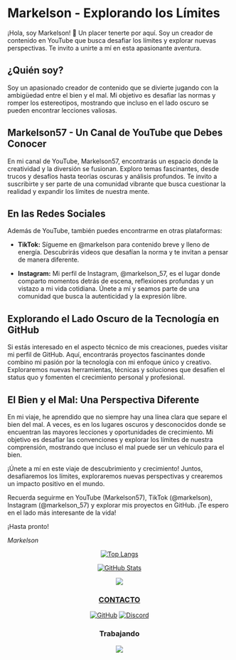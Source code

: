 # Markelson - Explorando los Límites

¡Hola, soy Markelson! 👋 Un placer tenerte por aquí. Soy un creador de contenido en YouTube que busca desafiar los límites y explorar nuevas perspectivas. Te invito a unirte a mí en esta apasionante aventura.

## ¿Quién soy?

Soy un apasionado creador de contenido que se divierte jugando con la ambigüedad entre el bien y el mal. Mi objetivo es desafiar las normas y romper los estereotipos, mostrando que incluso en el lado oscuro se pueden encontrar lecciones valiosas.

## Markelson57 - Un Canal de YouTube que Debes Conocer

En mi canal de YouTube, Markelson57, encontrarás un espacio donde la creatividad y la diversión se fusionan. Exploro temas fascinantes, desde trucos y desafíos hasta teorías oscuras y análisis profundos. Te invito a suscribirte y ser parte de una comunidad vibrante que busca cuestionar la realidad y expandir los límites de nuestra mente.

## En las Redes Sociales

Además de YouTube, también puedes encontrarme en otras plataformas:

- **TikTok:** Sígueme en @markelson para contenido breve y lleno de energía. Descubrirás videos que desafían la norma y te invitan a pensar de manera diferente.

- **Instagram:** Mi perfil de Instagram, @markelson_57, es el lugar donde comparto momentos detrás de escena, reflexiones profundas y un vistazo a mi vida cotidiana. Únete a mí y seamos parte de una comunidad que busca la autenticidad y la expresión libre.

## Explorando el Lado Oscuro de la Tecnología en GitHub

Si estás interesado en el aspecto técnico de mis creaciones, puedes visitar mi perfil de GitHub. Aquí, encontrarás proyectos fascinantes donde combino mi pasión por la tecnología con mi enfoque único y creativo. Exploraremos nuevas herramientas, técnicas y soluciones que desafíen el status quo y fomenten el crecimiento personal y profesional.

## El Bien y el Mal: Una Perspectiva Diferente

En mi viaje, he aprendido que no siempre hay una línea clara que separe el bien del mal. A veces, es en los lugares oscuros y desconocidos donde se encuentran las mayores lecciones y oportunidades de crecimiento. Mi objetivo es desafiar las convenciones y explorar los límites de nuestra comprensión, mostrando que incluso el mal puede ser un vehículo para el bien.

¡Únete a mí en este viaje de descubrimiento y crecimiento! Juntos, desafiaremos los límites, exploraremos nuevas perspectivas y crearemos un impacto positivo en el mundo.

Recuerda seguirme en YouTube (Markelson57), TikTok (@markelson), Instagram (@markelson_57) y explorar mis proyectos en GitHub. ¡Te espero en el lado más interesante de la vida!

¡Hasta pronto!

*Markelson*

<div align="center">
 
<a aling="left" rel="Markelson57" href=""><img src="https://github-readme-stats.vercel.app/api/top-langs/?username=Markelson57&layout=compact&exclude_repo=NPC_medico-FIVEM,Token-Grabber&theme=dark" alt="Top Langs"></a>


 
<a rel="Markelson57" href=""><img src="https://github-readme-stats.vercel.app/api?username=Markelson57&count_private=true&show_icons=true&theme=dark&disable_animations=false&hide_title=true" alt="GitHub Stats"></a>
 </div>

<div align="center">
<a href="https://discord.com/users/798937817869844541">
<img src="https://lanyard-profile-readme.vercel.app/api/1094385939347943516?theme=dark&bg=292b2f&animated=true&borderRadius=27px">
 
</div>

 
 
 
 
<div align="center">

<h3>CONTACTO</h3>
 
 
<a rel="Markelson57" href="https://github.com/Markelson57"><img src="https://skillicons.dev/icons?i=github" alt="GitHub"></a> <a rel="Markelson" href="https://discord.gg/35CAmmz6C7"><img src="https://skillicons.dev/icons?i=discord" alt="Discord"></a>
 
 
<div align="center">
 
 
 <h3>Trabajando</h3>
 <img align="center"src="https://skillicons.dev/icons?i=cs,html,discord,bots,dotnet,github,md,bash,php,linux,py,visualstudio,vscode"/>
</div>
